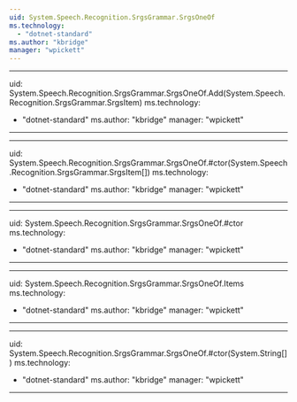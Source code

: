 ```yaml
---
uid: System.Speech.Recognition.SrgsGrammar.SrgsOneOf
ms.technology: 
  - "dotnet-standard"
ms.author: "kbridge"
manager: "wpickett"
---
```


---
uid: System.Speech.Recognition.SrgsGrammar.SrgsOneOf.Add(System.Speech.Recognition.SrgsGrammar.SrgsItem)
ms.technology: 
  - "dotnet-standard"
ms.author: "kbridge"
manager: "wpickett"
---

---
uid: System.Speech.Recognition.SrgsGrammar.SrgsOneOf.#ctor(System.Speech.Recognition.SrgsGrammar.SrgsItem[])
ms.technology: 
  - "dotnet-standard"
ms.author: "kbridge"
manager: "wpickett"
---

---
uid: System.Speech.Recognition.SrgsGrammar.SrgsOneOf.#ctor
ms.technology: 
  - "dotnet-standard"
ms.author: "kbridge"
manager: "wpickett"
---

---
uid: System.Speech.Recognition.SrgsGrammar.SrgsOneOf.Items
ms.technology: 
  - "dotnet-standard"
ms.author: "kbridge"
manager: "wpickett"
---

---
uid: System.Speech.Recognition.SrgsGrammar.SrgsOneOf.#ctor(System.String[])
ms.technology: 
  - "dotnet-standard"
ms.author: "kbridge"
manager: "wpickett"
---
